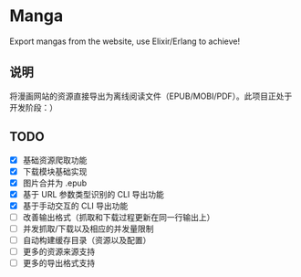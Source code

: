 # Manga

Export mangas from the website, use Elixir/Erlang to achieve!

## 说明

将漫画网站的资源直接导出为离线阅读文件（EPUB/MOBI/PDF）。此项目正处于开发阶段：）


## TODO

- [x] 基础资源爬取功能
- [x] 下载模块基础实现
- [x] 图片合并为 .epub
- [x] 基于 URL 参数类型识别的 CLI 导出功能
- [x] 基于手动交互的 CLI 导出功能
- [ ] 改善输出格式（抓取和下载过程更新在同一行输出上）
- [ ] 并发抓取/下载以及相应的并发量限制
- [ ] 自动构建缓存目录（资源以及配置）
- [ ] 更多的资源来源支持
- [ ] 更多的导出格式支持
